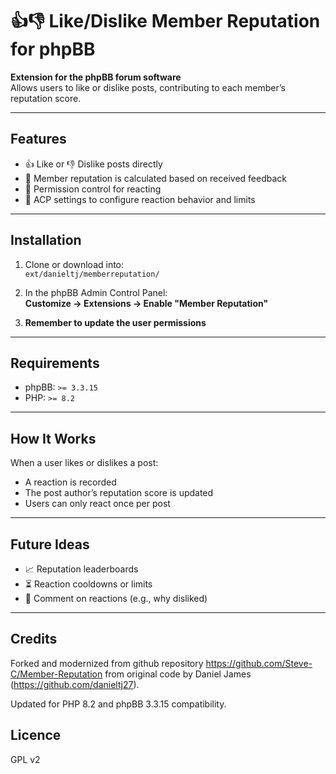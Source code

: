 # 👍👎 Like/Dislike Member Reputation for phpBB

**Extension for the phpBB forum software**  
Allows users to like or dislike posts, contributing to each member’s reputation score.

---

## Features

- 👍 Like or 👎 Dislike posts directly
- 🧮 Member reputation is calculated based on received feedback
- 🔐 Permission control for reacting
- 🧰 ACP settings to configure reaction behavior and limits

---

## Installation

1. Clone or download into:  
   `ext/danieltj/memberreputation/`

2. In the phpBB Admin Control Panel:  
   **Customize → Extensions → Enable "Member Reputation"**

3. **Remember to update the user permissions**

---

## Requirements

- phpBB: `>= 3.3.15`
- PHP: `>= 8.2`

---

## How It Works

When a user likes or dislikes a post:
- A reaction is recorded
- The post author’s reputation score is updated
- Users can only react once per post

---

## Future Ideas

- 📈 Reputation leaderboards
- ⏳ Reaction cooldowns or limits
- 💬 Comment on reactions (e.g., why disliked)

---

## Credits

Forked and modernized from github repository https://github.com/Steve-C/Member-Reputation from original code by Daniel James (https://github.com/danieltj27).

Updated for PHP 8.2 and phpBB 3.3.15 compatibility.

## Licence

GPL v2
